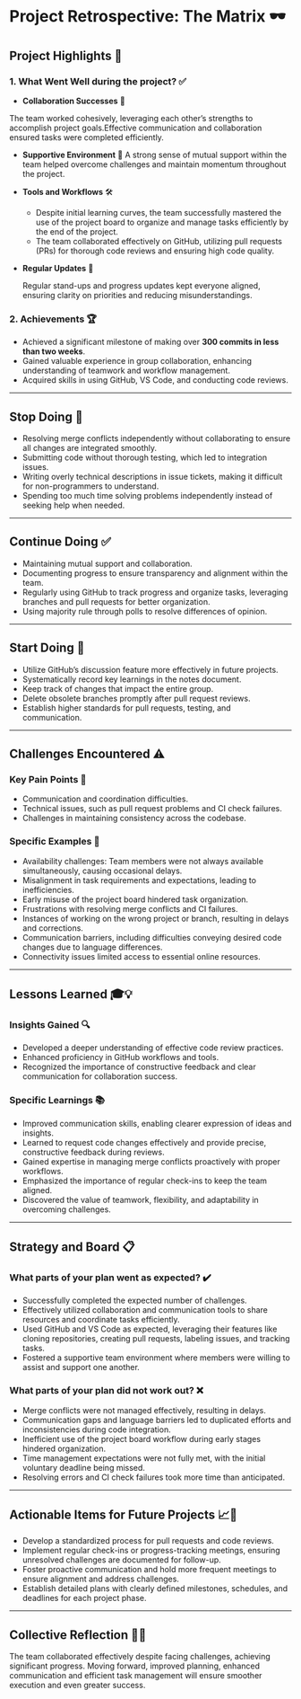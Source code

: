 <!-- this template is for inspiration, feel free to change it however you like! -->

# Project Retrospective: The Matrix 🕶️

## Project Highlights 🌟

### 1. What Went Well during the project? ✅

- **Collaboration Successes** 🤝

The team worked cohesively, leveraging each other’s strengths to accomplish
project goals.Effective communication and collaboration ensured
tasks were completed efficiently.

- **Supportive Environment** 💪
A strong sense of mutual support within the team helped overcome
challenges and maintain momentum throughout the project.

- **Tools and Workflows** 🛠️

  - Despite initial learning curves, the team successfully mastered the use of
the project board to organize and manage tasks efficiently by the end of the
project.
  - The team collaborated effectively on GitHub, utilizing pull requests (PRs)
  for thorough code reviews and ensuring high code quality.

- **Regular Updates** 🔄

  Regular stand-ups and progress updates kept everyone aligned,
ensuring clarity on priorities and reducing misunderstandings.

### 2. Achievements 🏆

- Achieved a significant milestone of making
over **300 commits in less than two weeks**.
- Gained valuable experience in group collaboration, enhancing
understanding of teamwork and workflow management.
- Acquired skills in using GitHub, VS Code, and conducting code reviews.

---

## Stop Doing 🚫

- Resolving merge conflicts independently without collaborating to
ensure all changes are integrated smoothly.
- Submitting code without thorough testing, which led to integration issues.
- Writing overly technical descriptions in issue tickets, making it difficult
for non-programmers to understand.
- Spending too much time solving problems independently
instead of seeking help when needed.

---

## Continue Doing ✅

- Maintaining mutual support and collaboration.
- Documenting progress to ensure transparency and alignment within the team.
- Regularly using GitHub to track progress and organize tasks,
leveraging branches and pull requests for better organization.
- Using majority rule through polls to resolve differences of opinion.

---

## Start Doing 🚀

- Utilize GitHub’s discussion feature more effectively in future projects.
- Systematically record key learnings in the notes document.
- Keep track of changes that impact the entire group.
- Delete obsolete branches promptly after pull request reviews.
- Establish higher standards for pull requests, testing, and communication.

---

## Challenges Encountered ⚠️

### Key Pain Points 🔑

- Communication and coordination difficulties.
- Technical issues, such as pull request problems and CI check failures.
- Challenges in maintaining consistency across the codebase.

### Specific Examples 📌

- Availability challenges: Team members were not always
available simultaneously, causing occasional delays.
- Misalignment in task requirements and expectations, leading to inefficiencies.
- Early misuse of the project board hindered task organization.
- Frustrations with resolving merge conflicts and CI failures.
- Instances of working on the wrong project or branch, resulting in delays and corrections.
- Communication barriers, including difficulties conveying desired code
changes due to language differences.
- Connectivity issues limited access to essential online resources.

---

## Lessons Learned 🎓💡

### Insights Gained 🔍

- Developed a deeper understanding of effective code review practices.
- Enhanced proficiency in GitHub workflows and tools.
- Recognized the importance of constructive feedback and clear communication
for collaboration success.

### Specific Learnings 📚

- Improved communication skills, enabling clearer expression of ideas and insights.
- Learned to request code changes effectively and provide precise,
constructive feedback during reviews.
- Gained expertise in managing merge conflicts proactively with proper workflows.
- Emphasized the importance of regular check-ins to keep the team aligned.
- Discovered the value of teamwork, flexibility, and adaptability in overcoming challenges.

---

## Strategy and Board 📋

### What parts of your plan went as expected? ✔️

- Successfully completed the expected number of challenges.
- Effectively utilized collaboration and communication tools to share resources
and coordinate tasks efficiently.
- Used GitHub and VS Code as expected, leveraging their features like cloning
repositories, creating pull requests, labeling issues, and tracking tasks.
- Fostered a supportive team environment where members were willing to assist
and support one another.

### What parts of your plan did not work out? ❌

- Merge conflicts were not managed effectively, resulting in delays.
- Communication gaps and language barriers led to duplicated efforts and
inconsistencies during code integration.
- Inefficient use of the project board workflow during early stages hindered organization.
- Time management expectations were not fully met, with the initial voluntary
deadline being missed.
- Resolving errors and CI check failures took more time than anticipated.

---

## Actionable Items for Future Projects 📈🎯

- Develop a standardized process for pull requests and code reviews.
- Implement regular check-ins or progress-tracking meetings, ensuring
unresolved challenges are documented for follow-up.
- Foster proactive communication and hold more frequent meetings to ensure
alignment and address challenges.
- Establish detailed plans with clearly defined milestones, schedules, and
deadlines for each project phase.

---

## Collective Reflection 🤝✨

The team collaborated effectively despite facing challenges, achieving
significant progress. Moving forward, improved planning, enhanced communication
and efficient task management will ensure smoother execution and even greater success.
